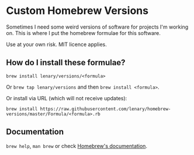 # Custom Homebrew Versions

Sometimes I need some weird versions of software for projects I'm working on. This is where I put the homebrew formulae for this software.

Use at your own risk. MIT licence applies.

## How do I install these formulae?
`brew install lenary/versions/<formula>`

Or `brew tap lenary/versions` and then `brew install <formula>`.

Or install via URL (which will not receive updates):

```
brew install https://raw.githubusercontent.com/lenary/homebrew-versions/master/Formula/<formula>.rb
```

## Documentation
`brew help`, `man brew` or check [Homebrew's documentation](https://docs.brew.sh).
